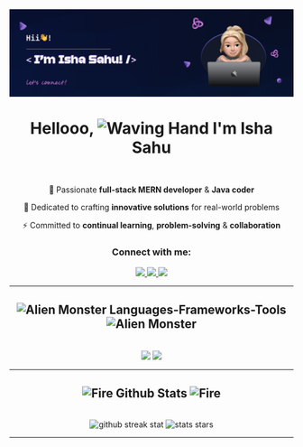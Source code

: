 ﻿<div align="center">
  <img src="./banner/BANNER.png" align="center"/> 
</div>

<h1 align="center">
   Hellooo, <img src="https://raw.githubusercontent.com/Tarikul-Islam-Anik/Animated-Fluent-Emojis/master/Emojis/Hand%20gestures/Waving%20Hand.png" alt="Waving Hand" width="35" height="35" /> I'm Isha Sahu
</h1>

<br/>

<div align="center">
 
 🔭 Passionate **full-stack MERN developer** & **Java coder**
 
 🌱 Dedicated to crafting **innovative solutions** for real-world problems

 ⚡ Committed to **continual learning**, **problem-solving** & **collaboration**

 </div>

<h3 align="center">Connect with me:</h3>
<div align="center"> 
  <a href="mailto:ishasahu1681@gmail.com">
    <img src="https://img.shields.io/badge/Gmail-333333?style=for-the-badge&logo=gmail&logoColor=red" />
  </a>
  <a href="https://www.linkedin.com/in/ishasahu07/" target="_blank">
    <img src="https://img.shields.io/badge/LinkedIn-0077B5?style=for-the-badge&logo=linkedin&logoColor=white" target="_blank" />
  </a>
  <a href="work in progress" target="_blank">
     <img src="https://img.shields.io/badge/Portfolio-FF5722?style=for-the-badge&logo=todoist&logoColor=white" target="_blank" />
  </a>
</div>

<hr/>

<h2 align="center">
    <img src="https://raw.githubusercontent.com/Tarikul-Islam-Anik/Animated-Fluent-Emojis/master/Emojis/Smilies/Alien%20Monster.png" alt="Alien Monster" width="25" height="25" /> 
        Languages-Frameworks-Tools 
    <img src="https://raw.githubusercontent.com/Tarikul-Islam-Anik/Animated-Fluent-Emojis/master/Emojis/Smilies/Alien%20Monster.png" alt="Alien Monster" width="25" height="25" /> </h2>

<br/>

<div align="center">
    <img src="https://skillicons.dev/icons?i=react,nodejs,javascript,express,mongodb,figma,tailwind,java,redux" />
    <img src="https://skillicons.dev/icons?i=html,css,vscode,github,git,vercel,vite" /><br>
</div>

<hr/>

<h2 align="center">
<img src="https://raw.githubusercontent.com/Tarikul-Islam-Anik/Animated-Fluent-Emojis/master/Emojis/Travel%20and%20places/Fire.png" alt="Fire" width="25" height="25" />
 Github Stats 
<img src="https://raw.githubusercontent.com/Tarikul-Islam-Anik/Animated-Fluent-Emojis/master/Emojis/Travel%20and%20places/Fire.png" alt="Fire" width="25" height="25" />
</h2>

<br>

<div align="center">
  <img  alt='github streak stat' src = "https://github-readme-streak-stats-woad-psi.vercel.app?user=IshaSahu16&theme=whatsapp-dark&border_radius=8&card_width=400&card_height=150" />
  <img  alt = 'stats stars' width="44%" src= "https://github-readme-stats.vercel.app/api?username=ishasahu16&theme=gotham&layout=compact&show_icons=true" />
</div>

<hr/>




